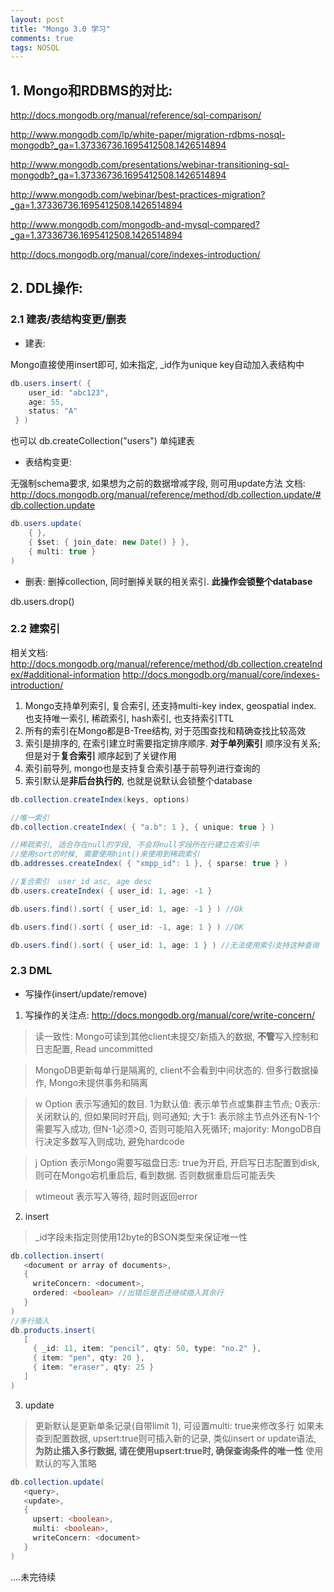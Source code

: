 ```yaml
---
layout: post
title: "Mongo 3.0 学习"
comments: true
tags: NOSQL
---
```


## 1. Mongo和RDBMS的对比: 

http://docs.mongodb.org/manual/reference/sql-comparison/

http://www.mongodb.com/lp/white-paper/migration-rdbms-nosql-mongodb?_ga=1.37336736.1695412508.1426514894

http://www.mongodb.com/presentations/webinar-transitioning-sql-mongodb?_ga=1.37336736.1695412508.1426514894

http://www.mongodb.com/webinar/best-practices-migration?_ga=1.37336736.1695412508.1426514894

http://www.mongodb.com/mongodb-and-mysql-compared?_ga=1.37336736.1695412508.1426514894

http://docs.mongodb.org/manual/core/indexes-introduction/



## 2. DDL操作:

### 2.1 建表/表结构变更/删表

* 建表:

Mongo直接使用insert即可, 如未指定, _id作为unique key自动加入表结构中 

```java
db.users.insert( {
    user_id: "abc123",
    age: 55,
    status: "A"
 } )
```

也可以 db.createCollection("users") 单纯建表

* 表结构变更:

无强制schema要求, 如果想为之前的数据增减字段, 则可用update方法
文档: http://docs.mongodb.org/manual/reference/method/db.collection.update/#db.collection.update


```java
db.users.update(
    { },
    { $set: { join_date: new Date() } },
    { multi: true }
)
```

* 删表:
删掉collection, 同时删掉关联的相关索引. **此操作会锁整个database**

db.users.drop()

### 2.2 建索引

相关文档:
http://docs.mongodb.org/manual/reference/method/db.collection.createIndex/#additional-information
http://docs.mongodb.org/manual/core/indexes-introduction/
 

1. Mongo支持单列索引, 复合索引, 还支持multi-key index, geospatial index. 也支持唯一索引, 稀疏索引, hash索引, 也支持索引TTL
2. 所有的索引在Mongo都是B-Tree结构, 对于范围查找和精确查找比较高效
3. 索引是排序的, 在索引建立时需要指定排序顺序. **对于单列索引** 顺序没有关系; 但是对于**复合索引** 顺序起到了关键作用
4. 索引前导列, mongo也是支持复合索引基于前导列进行查询的
5. 索引默认是**非后台执行的**, 也就是说默认会锁整个database

```java
db.collection.createIndex(keys, options)

//唯一索引
db.collection.createIndex( { "a.b": 1 }, { unique: true } )

//稀疏索引, 适合存在null的字段, 不会将null字段所在行建立在索引中
//使用sort的时候, 需要使用hint()来使用到稀疏索引
db.addresses.createIndex( { "xmpp_id": 1 }, { sparse: true } )

//复合索引  user_id asc, age desc
db.users.createIndex( { user_id: 1, age: -1 } 

db.users.find().sort( { user_id: 1, age: -1 } ) //Ok

db.users.find().sort( { user_id: -1, age: 1 } ) //OK

db.users.find().sort( { user_id: 1, age: 1 } ) //无法使用索引支持这种查询
```

### 2.3 DML

* 写操作(insert/update/remove)

1. 写操作的关注点: http://docs.mongodb.org/manual/core/write-concern/

> 读一致性: Mongo可读到其他client未提交/新插入的数据, **不管**写入控制和日志配置, Read uncommitted

> MongoDB更新每单行是隔离的, client不会看到中间状态的. 但多行数据操作, Mongo未提供事务和隔离

> w Option 表示写通知的数目. 1为默认值: 表示单节点或集群主节点; 0表示: 关闭默认的, 但如果同时开启j, 则可通知; 大于1: 表示除主节点外还有N-1个需要写入成功, 但N-1必须>0, 否则可能陷入死循环; majority: MongoDB自行决定多数写入则成功, 避免hardcode

> j Option 表示Mongo需要写磁盘日志: true为开启, 开启写日志配置到disk, 则可在Mongo宕机重启后, 看到数据. 否则数据重启后可能丢失

> wtimeout 表示写入等待, 超时则返回error

2. insert 

> _id字段未指定则使用12byte的BSON类型来保证唯一性

```java
db.collection.insert(
   <document or array of documents>,
   {
     writeConcern: <document>,
     ordered: <boolean> //出错后是否还继续插入其余行
   }
)
//多行插入
db.products.insert(
   [
     { _id: 11, item: "pencil", qty: 50, type: "no.2" },
     { item: "pen", qty: 20 },
     { item: "eraser", qty: 25 }
   ]
) 
```
3. update

> 更新默认是更新单条记录(自带limit 1), 可设置multi: true来修改多行
> 如果未查到配置数据, upsert:true则可插入新的记录, 类似insert or update语法, **为防止插入多行数据, 请在使用upsert:true时, 确保查询条件的唯一性**
> 使用默认的写入策略

```java
db.collection.update(
   <query>,
   <update>,
   {
     upsert: <boolean>,
     multi: <boolean>,
     writeConcern: <document>
   }
)
```

....未完待续

